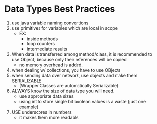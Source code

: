 # Data Types Best Practices

1.  use java variable naming conventions
2.  use primitives for variables which are local in scope
    - EX: 
        - inside methods
        - loop counters
        - intermediate results
3.  When data is transferred among method/class, it is recommended to use Object, because only their
references will be copied
    - no memory overhead is added. 
4.  when dealing w/ collections, you have to use OBjects
5.  when sending data over network, use objects and make them SERIALIZABLE
    - (Wrapper Classes are automatically Serializable)
6.  ALWAYS know the size of data type you will need. 
    - use appropriate data sizes
    - using int to store single bit boolean values is a waste (just one example)
7.  USE underscores in numbers
    - it makes them more readable. 